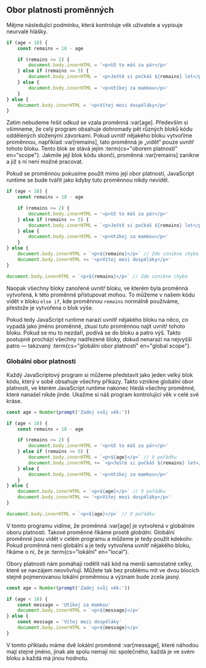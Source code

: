 ## Obor platnosti proměnných

Mějme následující podmínku, která kontroluje věk uživatele a vypisuje neurvalé hlášky.

```js
if (age < 18) {
	const remains = 18 - age

	if (remains <= 2) {
		document.body.innerHTML = '<p>Už to máš za pár</p>'
	} else if (remains <= 5) {
		document.body.innerHTML = `<p>Ještě si počkáš ${remains} let</p>`
	} else {
		document.body.innerHTML = '<p>Utíkej za mamkou</p>'
	}
} else {
	document.body.innerHTML = '<p>Vítej mezi dospěláky</p>'
}
```

Zatím nebudeme řešit odkud se vzala proměnná :var[age]. Především si všimneme, že celý program obsahuje dohromady pět různých bloků kódu oddělených složenými závorkami. Pokud uvnitř nějakého bloku vytvoříme proměnnou, například :var[remains], tato proměnná je „vidět“ pouze uvnitř tohoto bloku. Tento blok se stává jejím :term{cs="oborem platnosti" en="scope"}. Jakmile její blok kódu skončí, proměnná :var[remains] zanikne a již s ní není možné pracovat.

Pokud se proměnnou pokusíme použít mimo její obor platnosti, JavaScript runtime se bude tvářit jako kdyby tuto proměnnou nikdy neviděl.

```js
if (age < 18) {
	const remains = 18 - age

	if (remains >= 2) {
		document.body.innerHTML = '<p>Už to máš za pár</p>'
	} else if (remains >= 5) {
		document.body.innerHTML = `<p>Ještě si počkáš ${remains} let</p>`
	} else {
		document.body.innerHTML = '<p>Utíkej za mamkou</p>'
	}
} else {
	document.body.innerHTML = `<p>${remains}</p>` // Zde vznikne chyba
	document.body.innerHTML += '<p>Vítej mezi dospěláky</p>'
}

document.body.innerHTML = `<p>${remains}</p>` // Zde vznikne chyba
```

Naopak všechny bloky zanořené uvnitř bloku, ve kterém byla proměnná vytvořená, k této proměnné přistupovat mohou. To můžeme v našem kódu vidět v bloku `else if`, kde proměnnou `remains` normálně používáme, přestože je vytvořena o blok výše.

Pokud tedy JavaScript runtime narazí uvnitř nějakého bloku na něco, co vypadá jako jméno proměnné, zkusí tuto proměnnou najít uvnitř tohoto bloku. Pokud se mu to nezdaří, podívá se do bloku a patro výš. Takto postupně prochází všechny nadřezené bloky, dokud nenarazí na nejvyšší patro — takzvaný :term{cs="globální obor platnosti" en="global scope"}.

### Globální obor platnosti

Každý JavaScriptový program si můžeme představit jako jeden velký blok kódu, který v sobě obsahuje všechny příkazy. Takto vznikne globální obor platnosti, ve kterém JavaScript runtime nakonec hledá všechny proměnné, které nanašel nikde jinde. Ukažme si náš program kontrolující věk v celé své kráse.

```js
const age = Number(prompt('Zadej svůj věk:'))

if (age < 18) {
	const remains = 18 - age

	if (remains >= 2) {
		document.body.innerHTML = '<p>Už to máš za pár</p>'
	} else if (remains >= 5) {
		document.body.innerHTML = `<p>${age}</p>` // V pořádku
		document.body.innerHTML += `<p>Ještě si počkáš ${remains} let</p>`
	} else {
		document.body.innerHTML = '<p>Utíkej za mamkou</p>'
	}
} else {
	document.body.innerHTML = `<p>${age}</p>` // V pořádku
	document.body.innerHTML += '<p>Vítej mezi dospěláky</p>'
}

document.body.innerHTML = `<p>${age}</p>` // V pořádku
```

V tomto programu vidíme, že proměnná :var[age] je vytvořená v globálním oboru platnosti. Takové proměnné říkáme prostě <em>globální</em>. Globální proměnné jsou vidět v celém programu a můžeme je tedy použít kdekoliv. Pokud proměnná není globální a je tedy vytvořena uvnitř nějakého bloku, říkáme o ní, že je :term{cs="lokální" en="local"}.

Obory platnosti nám pomáhají rodělit náš kód na menší samostatné celky, které se navzájem neovlivňují. Můžete tak bez problému mít ve dvou blocích stejně pojmenovanou lokální proměnnou a význam bude zcela jasný.

```js
const age = Number(prompt('Zadej svůj věk:'))

if (age < 18) {
	const message = 'Utíkej za mamkou'
	document.body.innerHTML = `<p>${message}</p>`
} else {
	const message = 'Vítej mezi dospěláky'
	document.body.innerHTML = `<p>${message}</p>`
}
```

V tomto příkladu máme dvě lokální proměnné :var[message], které náhodou mají stejné jméno, jinak ale spolu nemají nic společného, každá je ve svém bloku a každá má jinou hodnotu.
